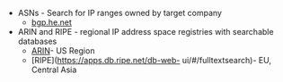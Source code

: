 - ASNs - Search for IP ranges owned by target company
	- [bgp.he.net](https://bgp.he.net)
- ARIN and RIPE - regional IP address space registries with searchable databases
	- [ARIN](https://whois.arin.net/ui/query.do)- US Region
	- [RIPE](https://apps.db.ripe.net/db-web- ui/#/fulltextsearch)- EU, Central Asia